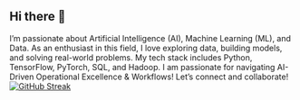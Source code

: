 ## Hi there 👋
I’m passionate about Artificial Intelligence (AI), Machine Learning (ML), and Data. As an enthusiast in this field, I love exploring data, building models, and solving real-world problems. My tech stack includes Python, TensorFlow, PyTorch, SQL, and Hadoop. I am passionate for navigating AI-Driven Operational Excellence & Workflows!
Let’s connect and collaborate!
[![GitHub Streak](https://streak-stats.demolab.com/?user=DenverCoder1)](https://git.io/streak-stats)
